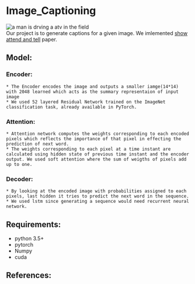 # Image_Captioning  
  ![a man is drving a atv in the field](./Datasets/flickr30k-images/109823395.jpg)  
  Our project is to generate captions for a given image. We imlemented [show attend and tell](https://arxiv.org/pdf/1502.03044.pdf) paper.
## Model:  
  ### Encoder:   
    * The Encoder encodes the image and outputs a smaller iamge(14*14) with 2048 learned which acts as the summary representaion of input  image   
    * We used 52 layered Residual Network trained on the ImageNet classification task, already available in PyTorch.
  ### Attention:
    * Attention network computes the weights corresponding to each encoded pixels which reflects the importance of that pixel in effecting the prediction of next word.
    * The weights corresponding to each pixel at a time instant are calculated using hidden state of previous time instant and the encoder output. We used soft attention where the sum of weigths of pixels add up to one.
  ### Decoder:
    * By looking at the encoded image with probabilities assigned to each pixels, last hidden it tries to predict the next word in the sequence.
    * We used lstm since generating a sequence would need recurrent neural network.
## Requirements:   
  * python 3.5+
  * pytorch 
  * Numpy
  * cuda
## References:  

      
  
  
  
  

